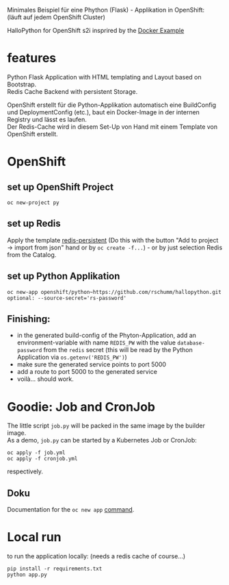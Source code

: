 Minimales Beispiel für eine Phython (Flask) - Applikation in OpenShift:   
(läuft auf jedem OpenShift Cluster)   

HalloPython for OpenShift s2i insprired by the [Docker Example](https://docs.docker.com/compose/gettingstarted/)    

# features

Python Flask Application with HTML templating and Layout based on Bootstrap.   
Redis Cache Backend with persistent Storage.  


OpenShift erstellt für die Python-Applikation automatisch eine BuildConfig und DeploymentConfig (etc.), baut ein Docker-Image in der internen Registry und lässt es laufen.   
Der Redis-Cache wird in diesem Set-Up von Hand mit einem Template von OpenShift erstellt. 


# OpenShift 

## set up OpenShift Project 

    oc new-project py


## set up Redis 

Apply the template [redis-persistent](https://github.com/openshift/origin/blob/master/examples/db-templates/redis-persistent-template.json) 
(Do this with the button "Add to project -> import from json" hand or by `oc create -f...`) - or by just 
selection Redis from the Catalog.  



## set up Python Applikation 
    
    oc new-app openshift/python~https://github.com/rschumm/hallopython.git 
    optional: --source-secret='rs-password'


## Finishing: 

- in the generated build-config of the Phyton-Application, add an environment-variable with name `REDIS_PW` with the value `database-password` from the `redis` secret (this will be read by the Python Application via `os.getenv('REDIS_PW')`)
- make sure the generated service points to port 5000
- add a route to port 5000 to the generated service 
- voilà... should work. 


# Goodie: Job and CronJob

The little script `job.py` will be packed in the same image by the builder image.  
As a demo, `job.py` can be started by a Kubernetes Job or CronJob: 

    oc apply -f job.yml
    oc apply -f cronjob.yml

respectively.  



## Doku

Documentation for the `oc new app` [command](https://docs.openshift.com/container-platform/3.11/dev_guide/application_lifecycle/new_app.html).   


# Local run

to run the application locally: (needs a redis cache of course...) 

    pip install -r requirements.txt
    python app.py 
